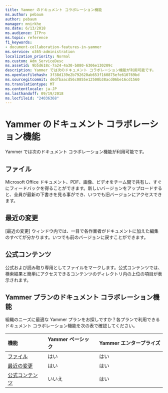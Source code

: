 ```yaml
---
title: Yammer のドキュメント コラボレーション機能
ms.author: pebaum
author: pebaum
manager: mnirkhe
ms.date: 6/13/2018
ms.audience: ITPro
ms.topic: reference
f1_keywords:
- document-collaboration-features-in-yammer
ms.service: o365-administration
localization_priority: Normal
ms.custom: Adm_ServiceDesc
ms.assetid: 9b5d618c-7a24-4a30-b880-6306e130209c
description: Yammer では次のドキュメント コラボレーション機能が利用可能です。
ms.openlocfilehash: 3f38d139e2b792620ab653f160875efe610769bd
ms.sourcegitcommit: d6dfbaacd56c0855e12500b38acd06be16cd1560
ms.translationtype: MT
ms.contentlocale: ja-JP
ms.lasthandoff: 09/19/2018
ms.locfileid: "24036368"
---
```

# <a name="document-collaboration-features-in-yammer"></a>Yammer のドキュメント コラボレーション機能

Yammer では次のドキュメント コラボレーション機能が利用可能です。
  
## <a name="files"></a>ファイル
<a name="bkmk_Files"> </a>

Microsoft Office ドキュメント、PDF、画像、ビデオをチーム間で共有し、すぐにフィードバックを得ることができます。新しいバージョンをアップロードすると、全員が最新の下書きを見る事ができ、いつでも旧バージョンにアクセスできます。
  
## <a name="recent-changes"></a>最近の変更
<a name="bkmk_RecentChanges"> </a>

[最近の変更] ウィンドウ内では、一目で各作業者がドキュメントに加えた編集のすべてが分かります。いつでも前のバージョンに戻すことができます。
  
## <a name="official-content"></a>公式コンテンツ
<a name="bkmk_OfficialContent"> </a>

公式および読み取り専用としてファイルをマークします。公式コンテンツでは、検索結果と簡単にアクセスできるコンテンツのディレクトリ内の上位の項目が表示されます。
  
## <a name="document-collaboration-features-across-yammer-plans"></a>Yammer プランのドキュメント コラボレーション機能
<a name="bkmk_OfficialContent"> </a>

組織のニーズに最適な Yammer プランをお探しですか？各プランで利用できるドキュメント コラボレーション機能を次の表で確認してください。
  
|**機能**|**Yammer ベーシック**|**Yammer エンタープライズ**|
|:-----|:-----|:-----|
|[ファイル](document-collaboration-features-in-yammer.md#files) <br/> |はい  <br/> |はい  <br/> |
|[最近の変更](document-collaboration-features-in-yammer.md#recent-changes) <br/> |はい  <br/> |はい  <br/> |
|[公式コンテンツ](document-collaboration-features-in-yammer.md#official-content) <br/> |いいえ  <br/> |はい  <br/> |
   

